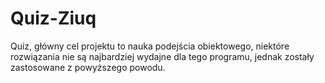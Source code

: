 # Quiz-Ziuq
Quiz, główny cel projektu to nauka podejścia obiektowego, niektóre rozwiązania nie są najbardziej wydajne dla tego programu, 
jednak zostały zastosowane z powyższego powodu.
